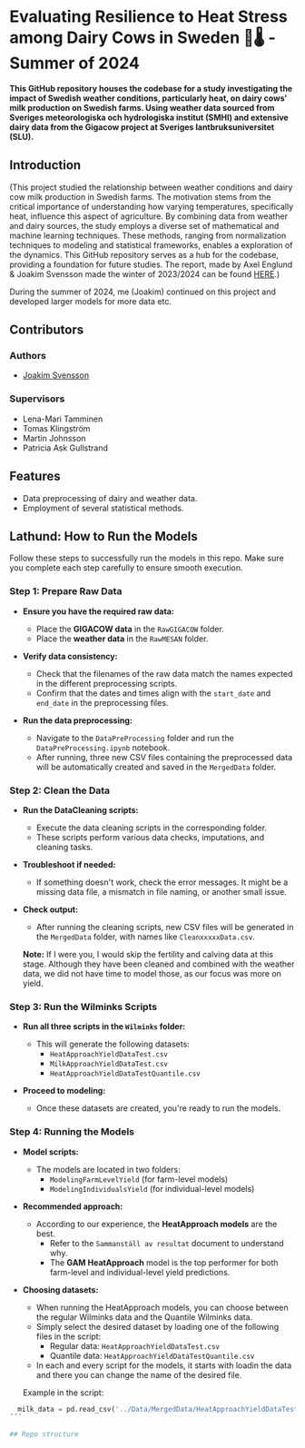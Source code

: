# Evaluating Resilience to Heat Stress among Dairy Cows in Sweden 🐄🌡️ - Summer of 2024

**This GitHub repository houses the codebase for a study investigating the impact of Swedish weather conditions, particularly heat, on dairy cows' milk production on Swedish farms. Using weather data sourced from Sveriges meteorologiska och hydrologiska institut (SMHI) and extensive dairy data from the Gigacow project at Sveriges lantbruksuniversitet (SLU).**

## Introduction

(This project studied the relationship between weather conditions and dairy cow milk production in Swedish farms. The motivation stems from the critical importance of understanding how varying temperatures, specifically heat, influence this aspect of agriculture. By combining data from weather and dairy sources, the study employs a diverse set of mathematical and machine learning techniques. These methods, ranging from normalization techniques to modeling and statistical frameworks, enables a exploration of the dynamics. This GitHub repository serves as a hub for the codebase, providing a foundation for future studies. The report, made by Axel Englund & Joakim Svensson made the winter of 2023/2024 can be found [HERE](https://github.com/jockepolis/HeatStressEvaluation/tree/5ecdee8946b3b22e76e41ee09d8631f3338f92ee/Report/HeatStressEvaluation.pdf).)

During the summer of 2024, me (Joakim) continued on this project and developed larger models for more data etc.

## Contributors
### Authors
- [Joakim Svensson](https://www.linkedin.com/in/joakim-svensson1998/)

### Supervisors
- Lena-Mari Tamminen
- Tomas Klingström
- Martin Johnsson
- Patricia Ask Gullstrand


## Features

- Data preprocessing of dairy and weather data.
- Employment of several statistical methods.

## Lathund: How to Run the Models

Follow these steps to successfully run the models in this repo. Make sure you complete each step carefully to ensure smooth execution.

### Step 1: Prepare Raw Data

- **Ensure you have the required raw data:**
  - Place the **GIGACOW data** in the `RawGIGACOW` folder.
  - Place the **weather data** in the `RawMESAN` folder.
  
- **Verify data consistency:**
  - Check that the filenames of the raw data match the names expected in the different preprocessing scripts.
  - Confirm that the dates and times align with the `start_date` and `end_date` in the preprocessing files.

- **Run the data preprocessing:**
  - Navigate to the `DataPreProcessing` folder and run the `DataPreProcessing.ipynb` notebook.
  - After running, three new CSV files containing the preprocessed data will be automatically created and saved in the `MergedData` folder.

### Step 2: Clean the Data

- **Run the DataCleaning scripts:**
  - Execute the data cleaning scripts in the corresponding folder.
  - These scripts perform various data checks, imputations, and cleaning tasks.
  
- **Troubleshoot if needed:**
  - If something doesn't work, check the error messages. It might be a missing data file, a mismatch in file naming, or another small issue.

- **Check output:**
  - After running the cleaning scripts, new CSV files will be generated in the `MergedData` folder, with names like `CleanxxxxxData.csv`.

  **Note:** If I were you, I would skip the fertility and calving data at this stage. Although they have been cleaned and combined with the weather data, we did not have time to model those, as our focus was more on yield.

### Step 3: Run the Wilminks Scripts

- **Run all three scripts in the `Wilminks` folder:**
  - This will generate the following datasets:
    - `HeatApproachYieldDataTest.csv`
    - `MilkApproachYieldDataTest.csv`
    - `HeatApproachYieldDataTestQuantile.csv`
    
- **Proceed to modeling:**
  - Once these datasets are created, you're ready to run the models.
  
### Step 4: Running the Models

- **Model scripts:**
  - The models are located in two folders:
    - `ModelingFarmLevelYield` (for farm-level models)
    - `ModelingIndividualsYield` (for individual-level models)

- **Recommended approach:**
  - According to our experience, the **HeatApproach models** are the best.
    - Refer to the `Sammanställ av resultat` document to understand why.
    - The **GAM HeatApproach** model is the top performer for both farm-level and individual-level yield predictions.
  
- **Choosing datasets:**
  - When running the HeatApproach models, you can choose between the regular Wilminks data and the Quantile Wilminks data. 
  - Simply select the desired dataset by loading one of the following files in the script:
    - Regular data: `HeatApproachYieldDataTest.csv`
    - Quantile data: `HeatApproachYieldDataTestQuantile.csv`
  - In each and every script for the models, it starts with loadin the data and there you can change the name of the desired file.
  
  Example in the script:
```python
  milk_data = pd.read_csv('../Data/MergedData/HeatApproachYieldDataTest.csv', dtype=dtype_dict)
´´´
  
## Repo structure
```

